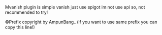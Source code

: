 Mvanish plugin is simple vanish just use spigot im not use api so, not recommended to try!

©Prefix copyright by AmpunBang_ (if you want to use same prefix you can copy this line!)

